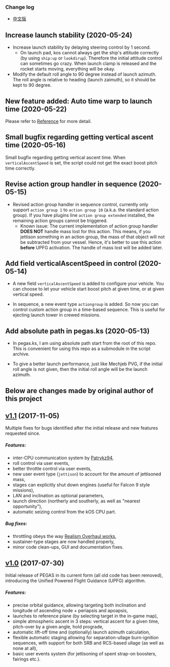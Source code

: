 ### Change log
* [中文版](./CHANGELOG_zhCN.md)

## Increase launch stability (2020-05-24)
* Increase launch stability by delaying steering control by 1 second.
    * On launch pad, kos cannot always get the ship's attitude correctly (by using `ship:up` or `lookdirup`). Therefore the initial attitude control can sometimes go crazy. When launch clamp is released and the rocket starts moving, everything will be okay.
* Modify the default roll angle to 90 degree instead of launch azimuth. The roll angle is relative to heading (launch zaimuth), so it should be kept to 90 degree.

## New feature added: Auto time warp to launch time (2020-05-22)
Please refer to [Reference](./docs/reference.md#auto-time-warp) for more detail.

## Small bugfix regarding getting vertical ascent time (2020-05-16)
Small bugfix regarding getting vertical ascent time. When `verticalAscentSpeed` is set, the script could not get the exact boost pitch time correctly.

## Revise action group handler in sequence (2020-05-15)
* Revised action group handler in sequence control, currently only support `action group 1` to `action group 10` (a.k.a. the standard action group). If you have plugins line `action group extended` installed, the remaining action groups cannot be triggered.
    * Known issue: The current implementation of action group handler **DOES NOT** handle mass lost for this action. This means, if you jettison something in an action group, the mass of that object will not be subtracted from your vessel. Hence, it's better to use this action **before** UPFG activation. The handle of mass lost will be added later.

## Add field verticalAscentSpeed in control (2020-05-14)
* A new field `verticalAscentSpeed` is added to configure your vehicle. You can choose to let your vehicle start boost pitch at given time, or at given vertical speed.

* In sequence, a new event type `actiongroup` is added. So now you can control custom action group in a time-based sequence. This is useful for ejecting launch tower in crewed missions.

## Add absolute path in pegas.ks (2020-05-13)
* In pegas.ks, I am using absolute path start from the root of this repo. This is convenient for using this repo as a submodule in the script archive.

* To give a better launch performance, just like Mechjeb PVG, if the initial roll angle is not given, then the initial roll angle will be the launch azimuth.

## Below are changes made by original author of this project

## [v1.1](https://github.com/Noiredd/PEGAS/releases/tag/v1.1) (2017-11-05)
Multiple fixes for bugs identified after the initial release and new features requested since.

##### Features:
* inter-CPU communication system by [Patrykz94](https://github.com/Patrykz94),
* roll control via user events,
* better throttle control via user events,
* new user event type (`jettison`) to account for the amount of jettisoned mass,
* stages can explicitly shut down engines (useful for Falcon 9 style missions),
* LAN and inclination as optional parameters,
* launch direction (northerly and southerly, as well as "nearest opportunity"),
* automatic seizing control from the kOS CPU part.

##### Bug fixes:
* throttling obeys the way [Realism Overhaul works](https://github.com/Noiredd/PEGAS/issues/12),
* sustainer-type stages are now handled properly,
* minor code clean-ups, GUI and documentation fixes.

## [v1.0](https://github.com/Noiredd/PEGAS/releases/tag/v1.0) (2017-07-30)

Initial release of PEGAS in its current form (all old code has been removed), introducing the Unified Powered Flight Guidance (UPFG) algorithm.

##### Features:
* precise orbital guidance, allowing targeting both inclination and longitude of ascending node + periapsis and apoapsis,
* launches to reference plane (by selecting target in the in-game map),
* simple atmospheric ascent in 3 steps: vertical ascent for a given time, pitch-over by a given angle, hold prograde,
* automatic lift-off time and (optionally) launch azimuth calculation,
* flexible automatic staging allowing for separation-ullage burn-ignition sequences, with support for both SRB and RCS-based ullage (as well as none at all),
* basic user events system (for jettisoning of spent strap-on boosters, fairings etc.).
